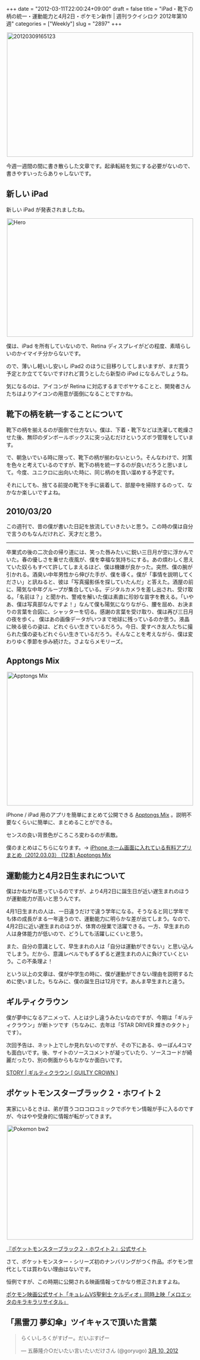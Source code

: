 +++
date = "2012-03-11T22:00:24+09:00"
draft = false
title = "iPad・靴下の柄の統一・運動能力と4月2日・ポケモン新作 | 週刊ラクイシロク 2012年第10週"
categories = ["Weekly"]
slug = "2897"
+++

<img style="display:block; margin-left:auto; margin-right:auto;" src="/images/2012/03/20120309165123.png" alt="20120309165123" title="20120309165123.png" border="0" width="500" height="334" />

今週一週間の間に書き散らした文章です。起承転結を気にする必要がないので、書きやすいったらありゃしないです。

<h2>新しい iPad</h2>

新しい iPad が発表されましたね。

<img style="display:block; margin-left:auto; margin-right:auto;" src="/images/2012/03/hero.jpeg" alt="Hero" title="hero.jpeg" border="0" width="500" height="318" />

僕は、iPad を所有していないので、Retina ディスプレイがどの程度、素晴らしいのかイマイチ分からないです。

ので、薄いし軽いし安いし iPad2 のほうに目移りしてしまいますが、まだ買う予定とか立ててないですけれど買うとしたら新型の iPad になるんでしょうね。

気になるのは、アイコンが Retina に対応するまでボヤケることと、開発者さんたちはよりアイコンの用意が面倒になることですかね。

<h2>靴下の柄を統一することについて</h2>

靴下の柄を揃えるのが面倒で仕方ない。僕は、下着・靴下などは洗濯して乾燥させた後、無印のダンボールボックスに突っ込むだけというズボラ管理をしています。

で、朝急いでいる時に限って、靴下の柄が揃わないという。そんなわけで、対策を色々と考えているのですが、靴下の柄を統一するのが良いだろうと思いまして。今度、ユニクロに出向いた時に、同じ柄のを買い溜めする予定です。

それにしても、捨てる前提の靴下を手に装着して、部屋中を掃除するのって、なかなか楽しいですよね。

<h2>2010/03/20</h2>

この週刊で、昔の僕が書いた日記を放流していきたいと思う。この時の僕は自分で言うのもなんだけれど、天才だと思う。

---

卒業式の後の二次会の帰り道には、笑った唇みたいに鋭い三日月が空に浮かんでいた。春の優しさを乗せた夜風が、僕を幸福な気持ちにする。あの煩わしく思えていた奴らもすべて許してしまえるほど、僕は機嫌が良かった。突然、僕の腕が引かれる。酒臭い中年男性から伸びた手が、僕を導く。僕が「事情を説明してください」と訊ねると、彼は「写真撮影係を探していたんだ」と答えた。酒屋の前に、陽気な中年グループが集合している。デジタルカメラを差し出され、受け取る。「名前は？」と聞かれ、警戒を解いた僕は素直に珍妙な苗字を教える。「いやあ、僕は写真部なんですよ！」なんて僕も陽気になりながら、腰を屈め、お決まりの言葉を合図に、シャッターを切る。感謝の言葉を受け取り、僕は再び三日月の夜を歩く。 僕はあの画像データがいつまで地球に残っているのか思う。液晶に映る彼らの姿は、どれぐらい生きているだろう。今日、愛すべき友人たちに撮られた僕の姿もどれぐらい生きているだろう。そんなことを考えながら、僕は変わりゆく季節を歩み続けた。さよならメモリーズ。

<h2>Apptongs Mix</h2>

<img style="display:block; margin-left:auto; margin-right:auto;" src="/images/2012/03/Apptongs-Mix.png" alt="Apptongs Mix" title="Apptongs Mix.png" border="0" width="500" height="359" />

iPhone / iPad 用のアプリを簡単にまとめて公開できる <a href="http://mix.apptongs.com/" target="_blank">Apptongs Mix</a> 。説明不要なくらいに簡単に、まとめることができる。

センスの良い背景色がころころ変わるのが素敵。

僕のまとめはこちらになります。→ <a href="http://mix.apptongs.com/l/cU" target="_blank">iPhone ホーム画面に入れている有料アプリまとめ（2012.03.03） (12本) Apptongs Mix</a>

<h2>運動能力と4月2日生まれについて</h2>

僕はかねがね思っているのですが、より4月2日に誕生日が近い遅生まれのほうが運動能力が高いと思うんです。

4月1日生まれの人は、一日違うだけで違う学年になる。そうなると同じ学年でも体の成長がまる一年違うので、運動能力に明らかな差が出てしまう。なので、4月2日に近い遅生まれのほうが、体育の授業で活躍できる。一方、早生まれの人は身体能力が低いので、どうしても活躍しにくいと思う。

また、自分の意識として、早生まれの人は「自分は運動ができない」と思い込んでしまう。だから、意識レベルでもずるずると遅生まれの人に負けていくという。この不条理よ！

という以上の文章は、僕が中学生の時に、僕が運動ができない理由を説明するために使いました。ちなみに、僕の誕生日は12月です。あんま早生まれと違う。

<h2>ギルティクラウン</h2>

僕が夢中になるアニメって、人とは少し違うみたいなのですが、今期は「ギルティクラウン」が断トツです（ちなみに、去年は「STAR DRIVER 輝きのタクト」です）。

次回予告は、ネット上でしか見れないのですが、その下にある、ゆーぽん4コマも面白いです。後、サイトのソースコメントが凝っていたり、ソースコードが綺麗だったり、別の側面からもなかなか面白いです。

<a href="http://www.guilty-crown.jp/story/" target="_blank">STORY | ギルティクラウン [ GUILTY CROWN ]</a>

<h2>ポケットモンスターブラック２・ホワイト２</h2>

実家にいるときは、弟が買うコロコロコミックでポケモン情報が手に入るのですが、今はやや受身的に情報が転がってきます。

<img style="display:block; margin-left:auto; margin-right:auto;" src="/images/2012/03/pokemon_bw2.png" alt="Pokemon bw2" title="pokemon_bw2.png" border="0" width="500" height="308" />

<a href="http://www.pokemon.co.jp/ex/b2w2/" target="_blank">『ポケットモンスターブラック２・ホワイト２』公式サイト</a>

さて、ポケットモンスター・シリーズ初のナンバリングがつく作品。ポケモン世代としては買わない理由はないです。

恒例ですが、この時期に公開される映画情報ってかなり修正されますよね。

<a href="http://www.pokemon-movie.jp/" target="_blank">ポケモン映画公式サイト「キュレムVS聖剣士 ケルディオ」同時上映「メロエッタのキラキラリサイタル」</a>

<h2>「黒雷刀 夢幻傘」ツイキャスで頂いた言葉</h2>

<blockquote class="twitter-tweet" lang="ja"><p>らくいしろくがすげー。だいぶすげー</p>&mdash; 五藤隆介○だいたい言いたいだけさん (@goryugo) <a href="https://twitter.com/goryugo/status/178532553890873345" data-datetime="2012-03-10T17:27:32+00:00">3月 10, 2012</a></p></blockquote>

